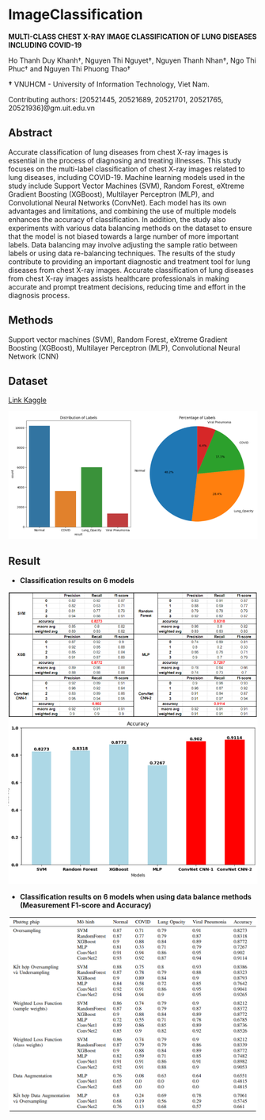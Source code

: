 # ImageClassification
**MULTI-CLASS CHEST X-RAY IMAGE CLASSIFICATION OF LUNG DISEASES INCLUDING COVID-19**

Ho Thanh Duy Khanh†, Nguyen Thi Nguyet†, Nguyen Thanh Nhan†, Ngo Thi Phuc† and Nguyen Thi Phuong Thao†

**†** VNUHCM - University of Information Technology, Viet Nam.

Contributing authors: [20521445, 20521689, 20521701, 20521765, 20521936]@gm.uit.edu.vn

## Abstract
Accurate classification of lung diseases from chest X-ray images is essential in the process of diagnosing and treating illnesses. This study focuses on the multi-label classification of chest X-ray images related to lung diseases, including COVID-19. Machine learning models used in the study include Support Vector Machines (SVM), Random Forest, eXtreme Gradient Boosting (XGBoost), Multilayer Perceptron (MLP), and Convolutional Neural Networks (ConvNet). Each model has its own advantages and limitations, and combining the use of multiple models enhances the accuracy of classification. In addition, the study also experiments with various data balancing methods on the dataset to ensure that the model is not biased towards a large number of more important labels. Data balancing may involve adjusting the sample ratio between labels or using data re-balancing techniques. The results of the study contribute to providing an important diagnostic and treatment tool for lung diseases from chest X-ray images. Accurate classification of lung diseases from chest X-ray images assists healthcare professionals in making accurate and prompt treatment decisions, reducing time and effort in the diagnosis process.

## Methods
Support vector machines (SVM), Random Forest, eXtreme Gradient Boosting (XGBoost), Multilayer Perceptron (MLP), Convolutional Neural Network (CNN)

## Dataset
[Link Kaggle](https://www.kaggle.com/datasets/tawsifurrahman/covid19-radiography-database)

![Dataset](https://github.com/Moon2909/ImageClassification/blob/main/dataset.png)

## Result
- **Classification results on 6 models**

![Result1a](https://github.com/Moon2909/ImageClassification/blob/main/Result1a.png)
![Result1b](https://github.com/Moon2909/ImageClassification/blob/main/Result1b.png)

- **Classification results on 6 models when using data balance methods (Measurement F1-score and Accuracy)**

![Result2](https://github.com/Moon2909/ImageClassification/blob/main/Result2.png)
